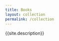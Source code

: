 ```yaml
---
title: Books
layout: collection
permalink: /collection
---
```


{{site.description}}

<!--layout for this page is in _layouts/collection.html-->
